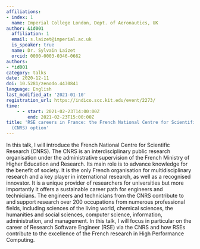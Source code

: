 ```yaml
---
affiliations:
- index: 1
  name: Imperial College London, Dept. of Aeronautics, UK
author: &id001
  affiliation: 1
  email: s.laizet@imperial.ac.uk
  is_speaker: true
  name: Dr. Sylvain Laizet
  orcid: 0000-0003-0346-0662
authors:
- *id001
category: talks
date: 2020-12-11
doi: 10.5281/zenodo.4430841
language: English
last_modified_at: '2021-01-10'
registration_url: https://indico.scc.kit.edu/event/2273/
time:
    - - start: 2021-02-23T14:00:00Z
        end: 2021-02-23T15:00:00Z
title: 'RSE careers in France: the French National Centre for Scientific Research
  (CNRS) option'
---
```


In this talk, I will introduce the French National Centre for Scientific Research (CNRS). The CNRS is an interdisciplinary public research organisation under the administrative supervision of the French Ministry of Higher Education and Research. Its main role is to advance knowledge for the benefit of society. It is the only French organisation for multidisciplinary research and a key player in international research, as well as a recognised innovator. It is a unique provider of researchers for universities but more importantly it offers a sustainable career path for engineers and technicians. The engineers and technicians from the CNRS contribute to and support research over 200 occupations from numerous professional fields, including sciences of the living world, chemical sciences, the humanities and social sciences, computer science, information, administration, and management. In this talk, I will focus in particular on the career of Research Software Engineer (RSE) via the CNRS and how RSEs contribute to the excellence of the French research in High Performance Computing.